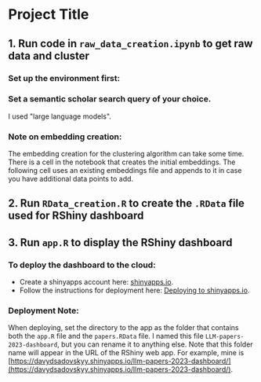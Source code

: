 # Project Title

## 1. Run code in `raw_data_creation.ipynb` to get raw data and cluster

### Set up the environment first:

### Set a semantic scholar search query of your choice. 
I used "large language models".

### Note on embedding creation:
The embedding creation for the clustering algorithm can take some time. There is a cell in the notebook that creates the initial embeddings. The following cell uses an existing embeddings file and appends to it in case you have additional data points to add.

## 2. Run `RData_creation.R` to create the `.RData` file used for RShiny dashboard

## 3. Run `app.R` to display the RShiny dashboard

### To deploy the dashboard to the cloud:
- Create a shinyapps account here: [shinyapps.io](https://www.shinyapps.io).
- Follow the instructions for deployment here: [Deploying to shinyapps.io](https://shiny.posit.co/r/articles/share/shinyapps/).

### Deployment Note:
When deploying, set the directory to the app as the folder that contains both the `app.R` file and the `papers.RData` file. I named this file `LLM-papers-2023-dashboard`, but you can rename it to anything else. Note that this folder name will appear in the URL of the RShiny web app. For example, mine is [https://davydsadovskyy.shinyapps.io/llm-papers-2023-dashboard/](https://davydsadovskyy.shinyapps.io/llm-papers-2023-dashboard/).


